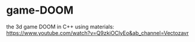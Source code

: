 # game-DOOM
the 3d game DOOM in C++
using materials: 
https://www.youtube.com/watch?v=Q9zkiOClyEo&ab_channel=Vectozavr

